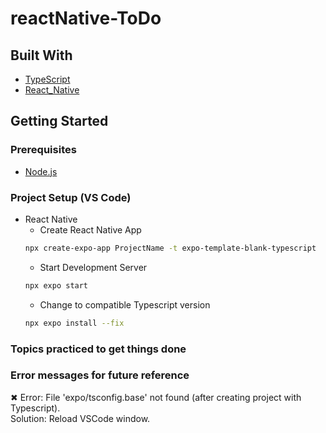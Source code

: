 # reactNative-ToDo

## Built With  
* [TypeScript](https://www.typescriptlang.org/docs/// "TypeScript documentation")  
* [React_Native](https://reactnative.dev/// "React Native Documentation")  

## Getting Started  
### Prerequisites
* [Node.js](https://nodejs.org/en/ "Download Node.js 16.15.0 LTS")  

### Project Setup (VS Code)
* React Native 
  * Create React Native App  
  ```bash
  npx create-expo-app ProjectName -t expo-template-blank-typescript
  ```    
  * Start Development Server   
  ```bash
  npx expo start
  ```
  * Change to compatible Typescript version  
  ```bash
  npx expo install --fix
  ```
  
### Topics practiced to get things done  
  

### Error messages for future reference  
✖ Error: File 'expo/tsconfig.base' not found (after creating project with Typescript).   
Solution: Reload VSCode window.

